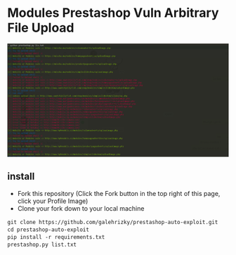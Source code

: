 # Modules Prestashop Vuln Arbitrary File Upload
<img src="screenshot/screen.PNG">

## install
* Fork this repository (Click the Fork button in the top right of this page, click your Profile Image)
* Clone your fork down to your local machine

```markdown
git clone https://github.com/galehrizky/prestashop-auto-exploit.git
cd prestashop-auto-exploit
pip install -r requirements.txt
prestashop.py list.txt

```
